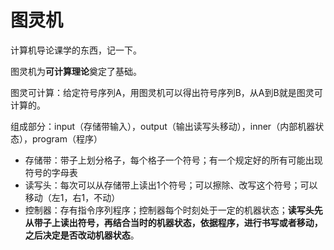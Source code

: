 # 图灵机

计算机导论课学的东西，记一下。

图灵机为**可计算理论**奠定了基础。

图灵可计算：给定符号序列A，用图灵机可以得出符号序列B，从A到B就是图灵可计算的。

组成部分：input（存储带输入），output（输出读写头移动），inner（内部机器状态），program（程序）

- 存储带：带子上划分格子，每个格子一个符号；有一个规定好的所有可能出现符号的字母表
- 读写头：每次可以从存储带上读出1个符号；可以擦除、改写这个符号；可以移动（左1，右1，不动）
- 控制器：存有指令序列程序；控制器每个时刻处于一定的机器状态；**读写头先从带子上读出符号，再结合当时的机器状态，依据程序，进行书写或者移动，之后决定是否改动机器状态**。